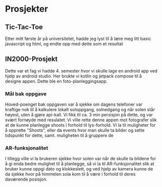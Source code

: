 # Prosjekter

## Tic-Tac-Toe
Etter mitt første år på universitetet, hadde jeg lyst til å lære meg litt basic javascript og html, og endte opp med dette som et resultat


## IN2000-Prosjekt
Dette var et fag vi hadde 4. semester hvor vi skulle lage en android app ved hjelp av android studio. 
Her brukte vi kotlin og jetpack compose til å designe appen.
Dette ble en foto-planleggingsapp.

### Mål bak oppgave
Hoved-poenget bak oppgaven var å sjekke om dagens telefoner var kraftige nok til å kalkulere lokalt soloppgang, solnedgang og når solen står høyest, uten å gjøre api-kall. Vi fikk til ca. 3 min persisjon på dette, og var svært fornøyde med resulatet. Vi ville rette denne appen mot fotografer slik at de kunne planlegge shoots i forhold til lys-forhold. 
Vi la til muligheter for å opprette "Shoots", eller da events hvor man skulle ta bilder og sette tidspunkt for dette, samt. muligheten til å gruppere de

### AR-funksjonalitet
I tillegg ville vi la brukeren sjekke hvor solen var når de skulle ta bildene for å gi enda bedre mulighet til å planlegge, så vi la til AR-funksjonalitet slik at bruker kunne oppgi dato og klokkeslett, og ved hjelp av kamera kunne de da sjekke hvor på himmelen sola kom til å være i forhold til deres daværende posisjon.
